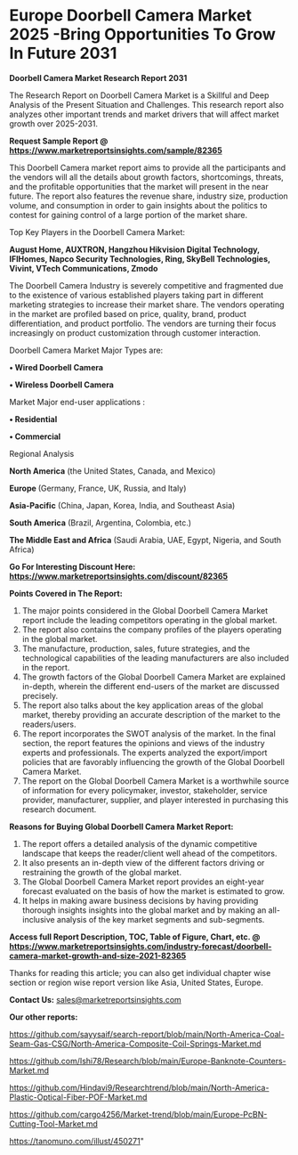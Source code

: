 # Europe Doorbell Camera Market 2025 -Bring Opportunities To Grow In Future 2031

<strong>Doorbell Camera Market Research Report 2031</strong>

The Research Report on Doorbell Camera Market is a Skillful and Deep Analysis of the Present Situation and Challenges. This research report also analyzes other important trends and market drivers that will affect market growth over 2025-2031.

<strong>Request Sample Report @ <a href=https://www.marketreportsinsights.com/sample/82365>https://www.marketreportsinsights.com/sample/82365</a></strong>

This Doorbell Camera market report aims to provide all the participants and the vendors will all the details about growth factors, shortcomings, threats, and the profitable opportunities that the market will present in the near future. The report also features the revenue share, industry size, production volume, and consumption in order to gain insights about the politics to contest for gaining control of a large portion of the market share.

Top Key Players in the Doorbell Camera Market:

<strong>August Home, AUXTRON, Hangzhou Hikvision Digital Technology, IFIHomes, Napco Security Technologies, Ring, SkyBell Technologies, Vivint, VTech Communications, Zmodo</strong>

The Doorbell Camera Industry is severely competitive and fragmented due to the existence of various established players taking part in different marketing strategies to increase their market share. The vendors operating in the market are profiled based on price, quality, brand, product differentiation, and product portfolio. The vendors are turning their focus increasingly on product customization through customer interaction.

Doorbell Camera Market Major Types are:

<strong>• Wired Doorbell Camera

• Wireless Doorbell Camera</strong>

Market Major end-user applications :

<strong>• Residential

• Commercial</strong>

Regional Analysis

</u><strong><b>North America</b></strong> (the United States, Canada, and Mexico)

<strong><b>Europe </b></strong>(Germany, France, UK, Russia, and Italy)

<strong><b>Asia-Pacific</b></strong> (China, Japan, Korea, India, and Southeast Asia)

<strong><b>South America</b></strong> (Brazil, Argentina, Colombia, etc.)

<strong><b>The Middle East and Africa</b></strong> (Saudi Arabia, UAE, Egypt, Nigeria, and South Africa)

<strong>Go For Interesting Discount Here: <a href=https://www.marketreportsinsights.com/discount/82365>https://www.marketreportsinsights.com/discount/82365</a></strong>

<strong>Points Covered in The Report:</strong>
<ol>
  <li>The major points considered in the Global Doorbell Camera Market report include the leading competitors operating in the global market.</li>
  <li>The report also contains the company profiles of the players operating in the global market.</li>
  <li>The manufacture, production, sales, future strategies, and the technological capabilities of the leading manufacturers are also included in the report.</li>
  <li>The growth factors of the Global Doorbell Camera Market are explained in-depth, wherein the different end-users of the market are discussed precisely.</li>
  <li>The report also talks about the key application areas of the global market, thereby providing an accurate description of the market to the readers/users.</li>
  <li>The report incorporates the SWOT analysis of the market. In the final section, the report features the opinions and views of the industry experts and professionals. The experts analyzed the export/import policies that are favorably influencing the growth of the Global Doorbell Camera Market.</li>
  <li>The report on the Global Doorbell Camera Market is a worthwhile source of information for every policymaker, investor, stakeholder, service provider, manufacturer, supplier, and player interested in purchasing this research document.</li>
</ol>
<strong>Reasons for Buying Global Doorbell Camera Market Report:</strong>

<ol>
  <li>The report offers a detailed analysis of the dynamic competitive landscape that keeps the reader/client well ahead of the competitors.</li>
  <li>It also presents an in-depth view of the different factors driving or restraining the growth of the global market.</li>
  <li>The Global Doorbell Camera Market report provides an eight-year forecast evaluated on the basis of how the market is estimated to grow.</li>
  <li>It helps in making aware business decisions by having providing thorough insights insights into the global market and by making an all-inclusive analysis of the key market segments and sub-segments.</li>
</ol>
<strong>Access full Report Description, TOC, Table of Figure, Chart, etc. @ <a href=https://www.marketreportsinsights.com/industry-forecast/doorbell-camera-market-growth-and-size-2021-82365>https://www.marketreportsinsights.com/industry-forecast/doorbell-camera-market-growth-and-size-2021-82365</a></strong>


Thanks for reading this article; you can also get individual chapter wise section or region wise report version like Asia, United States, Europe.

<strong>Contact Us:</strong>
sales@marketreportsinsights.com

<strong>Our other reports:</strong>

<a href=https://github.com/sayysaif/search-report/blob/main/North-America-Coal-Seam-Gas-CSG/North-America-Composite-Coil-Springs-Market.md>https://github.com/sayysaif/search-report/blob/main/North-America-Coal-Seam-Gas-CSG/North-America-Composite-Coil-Springs-Market.md</a>

<a href=https://github.com/Ishi78/Research/blob/main/Europe-Banknote-Counters-Market.md>https://github.com/Ishi78/Research/blob/main/Europe-Banknote-Counters-Market.md</a>

<a href=https://github.com/Hindavi9/Researchtrend/blob/main/North-America-Plastic-Optical-Fiber-POF-Market.md>https://github.com/Hindavi9/Researchtrend/blob/main/North-America-Plastic-Optical-Fiber-POF-Market.md</a>

<a href=https://github.com/cargo4256/Market-trend/blob/main/Europe-PcBN-Cutting-Tool-Market.md>https://github.com/cargo4256/Market-trend/blob/main/Europe-PcBN-Cutting-Tool-Market.md</a>

<a href=https://tanomuno.com/illust/450271>https://tanomuno.com/illust/450271</a>"
